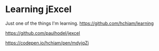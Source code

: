 # Learning jExcel

Just one of the things I'm learning. <https://github.com/hchiam/learning>

<https://github.com/paulhodel/jexcel>

<https://codepen.io/hchiam/pen/mdyjqZj>
